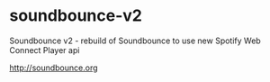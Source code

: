 # soundbounce-v2
Soundbounce v2 - rebuild of Soundbounce to use new Spotify Web Connect Player api

http://soundbounce.org
